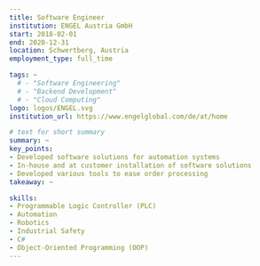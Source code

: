 ```yaml
---
title: Software Engineer
institution: ENGEL Austria GmbH
start: 2018-02-01
end: 2020-12-31
location: Schwertberg, Austria
employment_type: full_time

tags: ~
  # - "Software Engineering"
  # - "Backend Development"
  # - "Cloud Computing"
logo: logos/ENGEL.svg
institution_url: https://www.engelglobal.com/de/at/home

# text for short summary
summary: ~
key_points: 
- Developed software solutions for automation systems
- In-house and at customer installation of software solutions
- Developed various tools to ease order processing
takeaway: ~

skills: 
- Programmable Logic Controller (PLC)
- Automation
- Robotics
- Industrial Safety
- C#
- Object-Oriented Programming (OOP)
---
```

